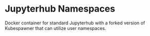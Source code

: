 # Jupyterhub Namespaces

Docker container for standard Jupyterhub with a forked version of Kubespawner that can utilize user namespaces.
